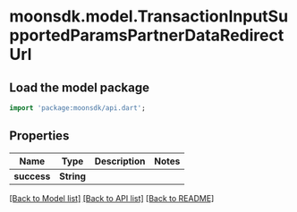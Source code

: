 # moonsdk.model.TransactionInputSupportedParamsPartnerDataRedirectUrl

## Load the model package

```dart
import 'package:moonsdk/api.dart';
```

## Properties

| Name        | Type       | Description | Notes |
| ----------- | ---------- | ----------- | ----- |
| **success** | **String** |             |       |

[\[Back to Model list\]](./#documentation-for-models) [\[Back to API list\]](./#documentation-for-api-endpoints) [\[Back to README\]](./)
